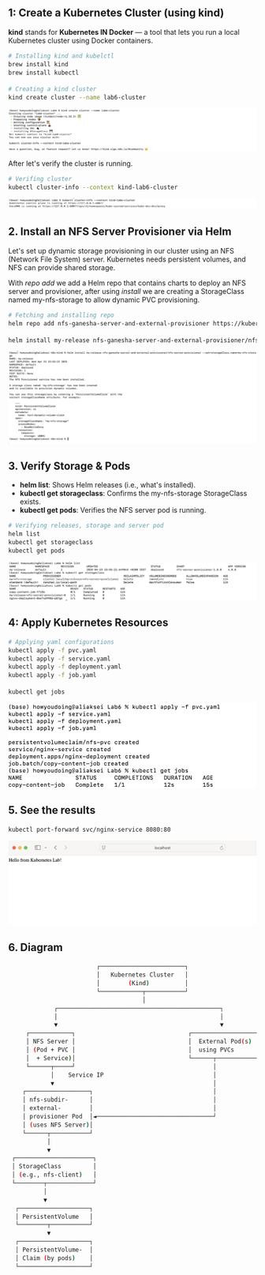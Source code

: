 ## 1: Create a Kubernetes Cluster (using kind)
**kind** stands for **Kubernetes IN Docker** — a tool that lets you run a local Kubernetes cluster using Docker containers.

```bash
# Installing kind and kubelctl
brew install kind
brew install kubectl

# Creating a kind cluster
kind create cluster --name lab6-cluster
```
![1.png](screens/1.png)

After let's verify the cluster is running.
```bash
# Verifing cluster
kubectl cluster-info --context kind-lab6-cluster
```

![2.png](screens/2.png)

## 2. Install an NFS Server Provisioner via Helm

Let's set up dynamic storage provisioning in our cluster using an NFS (Network File System) server. Kubernetes needs persistent volumes, and NFS can provide shared storage.

With *repo add* we add a Helm repo that contains charts to deploy an NFS server and provisioner, after using *install* we are creating a StorageClass named my-nfs-storage to allow dynamic PVC provisioning.

```bash
# Fetching and installing repo
helm repo add nfs-ganesha-server-and-external-provisioner https://kubernetes-sigs.github.io/nfs-ganesha-server-and-external-provisioner/

helm install my-release nfs-ganesha-server-and-external-provisioner/nfs-server-provisioner --set=storageClass.name=my-nfs-storage
```
![3.png](screens/3.png)

## 3. Verify Storage & Pods
- **helm list**: Shows Helm releases (i.e., what's installed).
- **kubectl get storageclass**: Confirms the my-nfs-storage StorageClass exists.
- **kubectl get pods**: Verifies the NFS server pod is running.
```bash
# Verifying releases, storage and server pod
helm list
kubectl get storageclass
kubectl get pods
```
![6.png](screens/6.png)

##  4: Apply Kubernetes Resources

```bash
# Applying yaml configurations
kubectl apply -f pvc.yaml
kubectl apply -f service.yaml
kubectl apply -f deployment.yaml
kubectl apply -f job.yaml

kubectl get jobs
```
![4.png](screens/4.png)

## 5. See the results
```bash
kubectl port-forward svc/nginx-service 8080:80
```
![5.png](screens/5.png)

## 6. Diagram
```bash
                         ┌────────────────────────┐
                         │   Kubernetes Cluster   │
                         │        (Kind)          │
                         └────────────┬───────────┘
                                      │
             ┌──────────────────────────────────────────────┐
             │                                              │
             ▼                                              ▼
     ┌────────────┐                                ┌──────────────────┐
     │ NFS Server │                                │  External Pod(s) │
     │ (Pod + PVC │                                │  using PVCs      │
     │  + Service)│                                └──────┬───────────┘
     └──────┬─────┘                                       │
            │    Service IP                               │
            ▼                                             │
    ┌──────────────────┐                                  │
    │ nfs-subdir-      │                                  │
    │ external-        │                                  │
    │ provisioner Pod  │◄─────────────────────────────────┘
    │ (uses NFS Server)│
    └──────┬───────────┘
           │
           ▼
 ┌──────────────────────┐
 │ StorageClass         │
 │ (e.g., nfs-client)   │
 └────────┬─────────────┘
          │
          ▼
  ┌────────────────────┐
  │ PersistentVolume   │
  └────────┬───────────┘
           ▼
  ┌────────────────────┐
  │ PersistentVolume-  │
  │ Claim (by pods)    │
  └────────────────────┘

```
